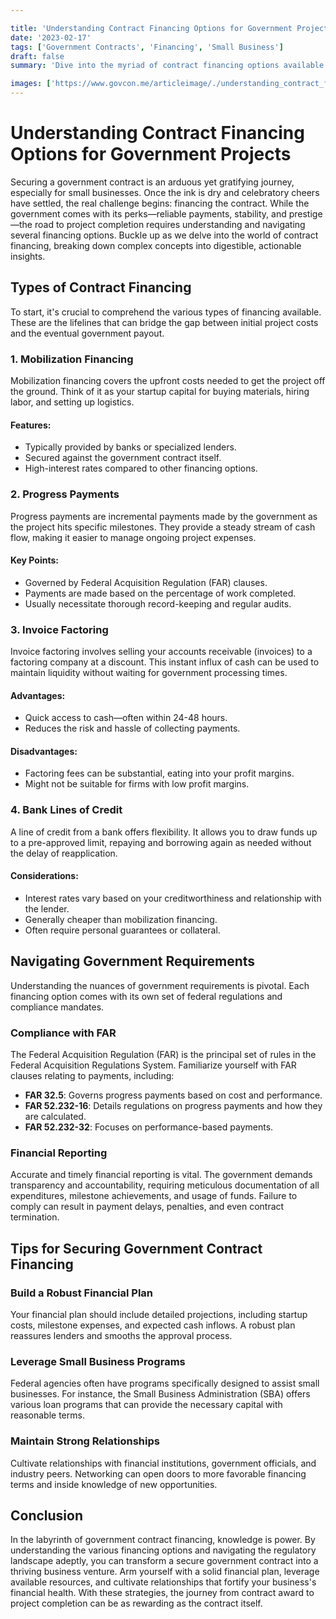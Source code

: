 ```yaml
---

title: 'Understanding Contract Financing Options for Government Projects'
date: '2023-02-17'
tags: ['Government Contracts', 'Financing', 'Small Business']
draft: false
summary: 'Dive into the myriad of contract financing options available for government projects and learn how to navigate this crucial aspect of doing business with the public sector.'

images: ['https://www.govcon.me/articleimage/./understanding_contract_financing_options_for_government_projects.webp']
---
```


# Understanding Contract Financing Options for Government Projects

Securing a government contract is an arduous yet gratifying journey, especially for small businesses. Once the ink is dry and celebratory cheers have settled, the real challenge begins: financing the contract. While the government comes with its perks—reliable payments, stability, and prestige—the road to project completion requires understanding and navigating several financing options. Buckle up as we delve into the world of contract financing, breaking down complex concepts into digestible, actionable insights.

## Types of Contract Financing

To start, it's crucial to comprehend the various types of financing available. These are the lifelines that can bridge the gap between initial project costs and the eventual government payout.

### 1. **Mobilization Financing**

Mobilization financing covers the upfront costs needed to get the project off the ground. Think of it as your startup capital for buying materials, hiring labor, and setting up logistics.

#### Features:

- Typically provided by banks or specialized lenders.
- Secured against the government contract itself.
- High-interest rates compared to other financing options.

### 2. **Progress Payments**

Progress payments are incremental payments made by the government as the project hits specific milestones. They provide a steady stream of cash flow, making it easier to manage ongoing project expenses.

#### Key Points:

- Governed by Federal Acquisition Regulation (FAR) clauses.
- Payments are made based on the percentage of work completed.
- Usually necessitate thorough record-keeping and regular audits.

### 3. **Invoice Factoring**

Invoice factoring involves selling your accounts receivable (invoices) to a factoring company at a discount. This instant influx of cash can be used to maintain liquidity without waiting for government processing times.

#### Advantages:

- Quick access to cash—often within 24-48 hours.
- Reduces the risk and hassle of collecting payments.

#### Disadvantages:

- Factoring fees can be substantial, eating into your profit margins.
- Might not be suitable for firms with low profit margins.

### 4. **Bank Lines of Credit**

A line of credit from a bank offers flexibility. It allows you to draw funds up to a pre-approved limit, repaying and borrowing again as needed without the delay of reapplication.

#### Considerations:

- Interest rates vary based on your creditworthiness and relationship with the lender.
- Generally cheaper than mobilization financing.
- Often require personal guarantees or collateral.

## Navigating Government Requirements

Understanding the nuances of government requirements is pivotal. Each financing option comes with its own set of federal regulations and compliance mandates.

### Compliance with FAR

The Federal Acquisition Regulation (FAR) is the principal set of rules in the Federal Acquisition Regulations System. Familiarize yourself with FAR clauses relating to payments, including:

- **FAR 32.5**: Governs progress payments based on cost and performance.
- **FAR 52.232-16**: Details regulations on progress payments and how they are calculated.
- **FAR 52.232-32**: Focuses on performance-based payments.

### Financial Reporting

Accurate and timely financial reporting is vital. The government demands transparency and accountability, requiring meticulous documentation of all expenditures, milestone achievements, and usage of funds. Failure to comply can result in payment delays, penalties, and even contract termination.

## Tips for Securing Government Contract Financing

### Build a Robust Financial Plan

Your financial plan should include detailed projections, including startup costs, milestone expenses, and expected cash inflows. A robust plan reassures lenders and smooths the approval process.

### Leverage Small Business Programs

Federal agencies often have programs specifically designed to assist small businesses. For instance, the Small Business Administration (SBA) offers various loan programs that can provide the necessary capital with reasonable terms.

### Maintain Strong Relationships

Cultivate relationships with financial institutions, government officials, and industry peers. Networking can open doors to more favorable financing terms and inside knowledge of new opportunities.

## Conclusion

In the labyrinth of government contract financing, knowledge is power. By understanding the various financing options and navigating the regulatory landscape adeptly, you can transform a secure government contract into a thriving business venture. Arm yourself with a solid financial plan, leverage available resources, and cultivate relationships that fortify your business's financial health. With these strategies, the journey from contract award to project completion can be as rewarding as the contract itself.